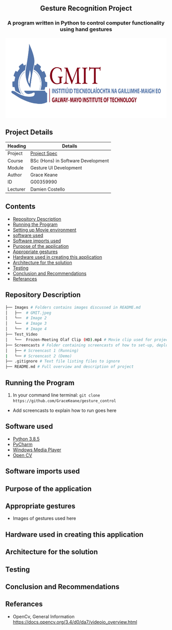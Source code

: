 <h2 align="center">
    Gesture Recognition Project
</h3>

<h3 align="center">
    A program written in Python to control computer functionality using hand gestures
</h4>

<p align="center">
  <img src="./Images/GMIT.jpeg" width=600 height=250/>
</p>

## Project Details
Heading  | Details
-------- | -------------------------------------
Project  | [Project Spec](https://learnonline.gmit.ie/pluginfile.php/316035/mod_resource/content/0/Gesture%20Based%20UI%20Project.pdf)
Course   | BSc (Hons) in Software Development
Module   | Gesture UI Development
Author   | Grace Keane 
ID       | G00359990
Lecturer | Damien Costello

## Contents
- [Repository Description](#repository-description)
- [Running the Program](#running-the-program)
- [Setting up Movie environment](#setting-up-movie-environment)
- [software used](#software-used)
- [Software imports used](#software-imports-used)
- [Purpose of the application](#sha512-overview)
- [Appropriate gestures](#appropriate-gestures)
- [Hardware used in creating this application](#hardware-used-in-creating-this-application)
- [Architecture for the solution](#architecture-for-the-solution)
- [Testing](#testing)
- [Conclusion and Recommendations](#conclusion-and-recommendations)
- [Referances](#referances)

## Repository Description
```bash
├── Images # Folders contains images discussed in README.md
│   ├──  # GMIT.jpeg
│   └──  # Image 2
│   └──  # Image 3
│   └──  # Image 4
├── Test_Video 
│   └──  Frozen-Meeting Olaf Clip (HD).mp4 # Movie clip used for project demo
├── Screencasts # Folder containing screencasts of how to set-up, deploy and run project
│   ├── # Screencast 1 (Running)
|   └── # Screencast 2 (Demo)
├── .gitignore # Text file listing files to ignore
├── README.md # Full overview and description of project

```

## Running the Program
1. In your command line terminal: ```git clone https://github.com/GraceKeane/gesture_control```<br>


- Add screencasts to explain how to run goes here


## Software used
- [Python 3.8.5](https://www.anaconda.com/products/individual)
- [PyCharm](https://www.jetbrains.com/pycharm/download/#section=windows)
- [Windows Media Player](https://en.softonic.com/downloads/windows-media-player-for-windows-10?utm_source=SEM&utm_medium=paid&utm_campaign=EN_AU_DSA_Downloads&gclid=CjwKCAjwvMqDBhB8EiwA2iSmPPnNLXi2suMdKo2Q-lxLarCQxHqjjRmUMZxXfTrIdIB-IJVqoGvUXRoCjlIQAvD_BwE)
- [Open CV](https://opencv.org/)

## Software imports used

## Purpose of the application

## Appropriate gestures 

- Images of gestures used here

## Hardware used in creating this application

## Architecture for the solution

## Testing

## Conclusion and Recommendations

## Referances
- OpenCv, General Information <br>
https://docs.opencv.org/3.4/d0/da7/videoio_overview.html